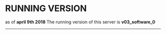 # RUNNING VERSION

as of **april 9th 2018** The running version of this server is **v03_software_0**

---